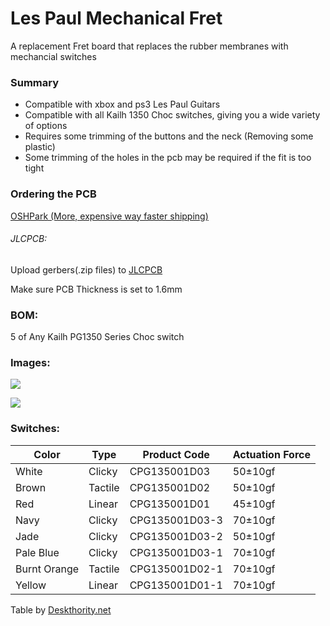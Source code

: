 # Les Paul Mechanical Fret
A replacement Fret board that replaces the rubber membranes with mechancial switches

### Summary
- Compatible with xbox and ps3 Les Paul Guitars
- Compatible with all Kailh 1350 Choc switches, giving you a wide variety of options
- Requires some trimming of the buttons and the neck (Removing some plastic)
- Some trimming of the holes in the pcb may be required if the fit is too tight

### Ordering the PCB
[OSHPark (More, expensive way faster shipping)](https://oshpark.com/shared_projects/sG993t7p)

###### JLCPCB:
Upload gerbers(.zip files) to [JLCPCB](http://jlcpcb.com)

Make sure PCB Thickness is set to 1.6mm


### BOM:

5 of Any Kailh PG1350 Series Choc switch


### Images:

![](https://i.imgur.com/KHd7ca6.jpg)

![](https://i.imgur.com/Ar9LFAr.jpg)

### Switches:

| Color | Type | Product Code | Actuation Force |
|--------------|---------|----------------|-----------------|
| White | Clicky | CPG135001D03 | 50±10gf |
| Brown | Tactile | CPG135001D02 | 50±10gf |
| Red | Linear | CPG135001D01 | 45±10gf |
| Navy | Clicky | CPG135001D03-3 | 70±10gf |
| Jade | Clicky | CPG135001D03-2 | 50±10gf |
| Pale Blue | Clicky | CPG135001D03-1 | 70±10gf |
| Burnt Orange | Tactile | CPG135001D02-1 | 70±10gf |
| Yellow | Linear | CPG135001D01-1 | 70±10gf |

Table by [Deskthority.net](https://deskthority.net/wiki/Kailh_PG1350_series)
